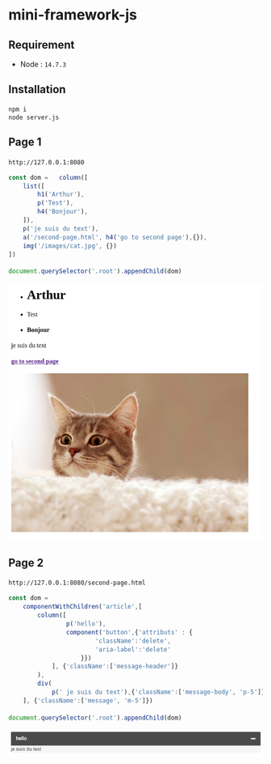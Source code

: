 # mini-framework-js

## Requirement
- Node : ``14.7.3``

## Installation

```
npm i
node server.js
```

## Page 1 
``http://127.0.0.1:8080``
```javascript
const dom =   column([
    list([
        h1('Arthur'),
        p('Test'),
        h4('Bonjour'),
    ]),
    p('je suis du text'),
    a('/second-page.html', h4('go to second page'),{}),
    img('/images/cat.jpg', {})
])

document.querySelector('.root').appendChild(dom)
```
<p align="center">
    <img src="https://github.com/ArthurRmd/mini-framework-js/blob/main/img.png" width="600">
</p>


## Page 2
``http://127.0.0.1:8080/second-page.html``
```javascript
const dom =
    componentWithChildren('article',[
        column([
                p('hello'),
                component('button',{'attributs' : {
                        'className':'delete',
                        'aria-label':'delete'
                    }})
            ], {'className':['message-header']}
        ),
        div(
            p(' je suis du text'),{'className':['message-body', 'p-5']}),
    ], {'className':['message', 'm-5']})

document.querySelector('.root').appendChild(dom)
```

<p align="center">
    <img src="https://github.com/ArthurRmd/mini-framework-js/blob/main/img_1.png" width="600">
</p>
